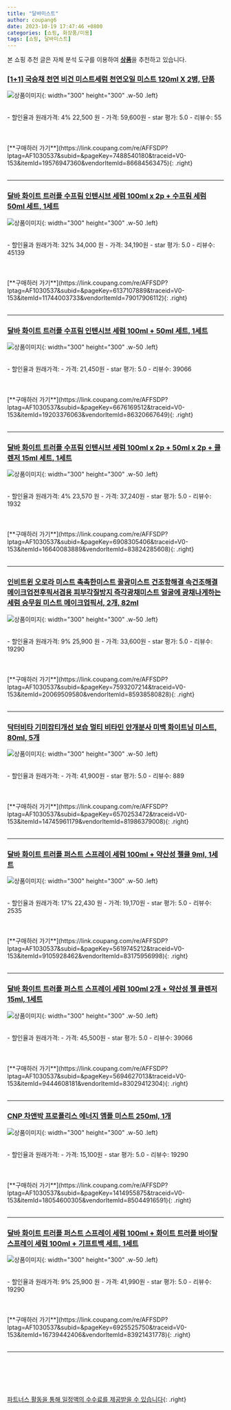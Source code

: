 ```yaml
---
title: "달바미스트"
author: coupang6
date: 2023-10-19 17:47:46 +0800
categories: [쇼핑, 화장품/미용]
tags: [쇼핑, 달바미스트]
---
```


본 쇼핑 추천 글은 자체 분석 도구를 이용하여 [**상품**](https://link.coupang.com/a/bao1ui)을 추천하고 있습니다.

### [[1+1] 국승채 천연 비건 미스트세럼 천연오일 미스트 120ml X 2병, 단품](https://link.coupang.com/re/AFFSDP?lptag=AF1030537&subid=&pageKey=7488540180&traceid=V0-153&itemId=19576947360&vendorItemId=86684563475)

![상품이미지](https://thumbnail6.coupangcdn.com/thumbnails/remote/230x230ex/image/vendor_inventory/c7fb/740980b587ce280299fb398ac1802e21284e73a14fea003b880058bf9e42.jpg){: width="300" height="300" .w-50 .left}


<br>
- 할인율과 원래가격: 4%  22,500   원
- 가격: 59,600원
- star 평가: 5.0
- 리뷰수: 55
<br>
<br>
<br>
<br>
[**구매하러 가기**](https://link.coupang.com/re/AFFSDP?lptag=AF1030537&subid=&pageKey=7488540180&traceid=V0-153&itemId=19576947360&vendorItemId=86684563475){: .right}
<br>
<br>

---

### [달바 화이트 트러플 수프림 인텐시브 세럼 100ml x 2p + 수프림 세럼 50ml 세트, 1세트](https://link.coupang.com/re/AFFSDP?lptag=AF1030537&subid=&pageKey=6137107889&traceid=V0-153&itemId=11744003733&vendorItemId=79017906112)

![상품이미지](https://thumbnail8.coupangcdn.com/thumbnails/remote/230x230ex/image/retail/images/3227794821051192-32e17947-66b1-4b84-a0f1-1c4dbbb1cb63.png){: width="300" height="300" .w-50 .left}


<br>
- 할인율과 원래가격: 32%  34,000   원
- 가격: 34,190원
- star 평가: 5.0
- 리뷰수: 45139
<br>
<br>
<br>
<br>
[**구매하러 가기**](https://link.coupang.com/re/AFFSDP?lptag=AF1030537&subid=&pageKey=6137107889&traceid=V0-153&itemId=11744003733&vendorItemId=79017906112){: .right}
<br>
<br>

---

### [달바 화이트 트러플 수프림 인텐시브 세럼 100ml + 50ml 세트, 1세트](https://link.coupang.com/re/AFFSDP?lptag=AF1030537&subid=&pageKey=6676169512&traceid=V0-153&itemId=19203376063&vendorItemId=86320667649)

![상품이미지](https://thumbnail8.coupangcdn.com/thumbnails/remote/230x230ex/image/retail/images/2023/06/19/18/8/5bb02ea8-4133-49e8-bcf3-a66a6e2ca867.jpg){: width="300" height="300" .w-50 .left}


<br>
- 할인율과 원래가격: 
- 가격: 21,450원
- star 평가: 5.0
- 리뷰수: 39066
<br>
<br>
<br>
<br>
[**구매하러 가기**](https://link.coupang.com/re/AFFSDP?lptag=AF1030537&subid=&pageKey=6676169512&traceid=V0-153&itemId=19203376063&vendorItemId=86320667649){: .right}
<br>
<br>

---

### [달바 화이트 트러플 수프림 인텐시브 세럼 100ml x 2p + 50ml x 2p + 클렌저 15ml 세트, 1세트](https://link.coupang.com/re/AFFSDP?lptag=AF1030537&subid=&pageKey=6908305406&traceid=V0-153&itemId=16640083889&vendorItemId=83824285608)

![상품이미지](https://thumbnail7.coupangcdn.com/thumbnails/remote/230x230ex/image/retail/images/2022/11/10/10/6/3a16a4e6-c585-4c75-ad0b-43f6b5f06e5f.jpg){: width="300" height="300" .w-50 .left}


<br>
- 할인율과 원래가격: 4%  23,570   원
- 가격: 37,240원
- star 평가: 5.0
- 리뷰수: 1932
<br>
<br>
<br>
<br>
[**구매하러 가기**](https://link.coupang.com/re/AFFSDP?lptag=AF1030537&subid=&pageKey=6908305406&traceid=V0-153&itemId=16640083889&vendorItemId=83824285608){: .right}
<br>
<br>

---

### [인비트윈 오로라 미스트 촉촉한미스트 꿀광미스트 건조함해결 속건조해결 메이크업전후픽서겸용 피부각질방지 즉각광채미스트 얼굴에 광채나게하는 세럼 승무원 미스트 메이크업픽서, 2개, 82ml](https://link.coupang.com/re/AFFSDP?lptag=AF1030537&subid=&pageKey=7593207214&traceid=V0-153&itemId=20069509580&vendorItemId=85938580828)

![상품이미지](https://thumbnail7.coupangcdn.com/thumbnails/remote/230x230ex/image/vendor_inventory/bca4/70daebdf7a3d75bb5a05cb3b1e6ab710f346fa22699d299604c266325b98.jpg){: width="300" height="300" .w-50 .left}


<br>
- 할인율과 원래가격: 9%  25,900   원
- 가격: 33,600원
- star 평가: 5.0
- 리뷰수: 19290
<br>
<br>
<br>
<br>
[**구매하러 가기**](https://link.coupang.com/re/AFFSDP?lptag=AF1030537&subid=&pageKey=7593207214&traceid=V0-153&itemId=20069509580&vendorItemId=85938580828){: .right}
<br>
<br>

---

### [닥터비타 기미잡티개선 보습 멀티 비타민 안개분사 미백 화이트닝 미스트, 80ml, 5개](https://link.coupang.com/re/AFFSDP?lptag=AF1030537&subid=&pageKey=6570253472&traceid=V0-153&itemId=14745961179&vendorItemId=81986379008)

![상품이미지](https://thumbnail8.coupangcdn.com/thumbnails/remote/230x230ex/image/vendor_inventory/df7c/53b811889fbad6ba96f21645f81978134a466b2a0a2ccf90ec00e6d0a97d.jpg){: width="300" height="300" .w-50 .left}


<br>
- 할인율과 원래가격: 
- 가격: 41,900원
- star 평가: 5.0
- 리뷰수: 889
<br>
<br>
<br>
<br>
[**구매하러 가기**](https://link.coupang.com/re/AFFSDP?lptag=AF1030537&subid=&pageKey=6570253472&traceid=V0-153&itemId=14745961179&vendorItemId=81986379008){: .right}
<br>
<br>

---

### [달바 화이트 트러플 퍼스트 스프레이 세럼 100ml + 약산성 젤클 9ml, 1세트](https://link.coupang.com/re/AFFSDP?lptag=AF1030537&subid=&pageKey=5619745212&traceid=V0-153&itemId=9105928462&vendorItemId=83175956998)

![상품이미지](https://thumbnail8.coupangcdn.com/thumbnails/remote/230x230ex/image/retail/images/2022/09/08/14/0/4d735d47-2ec8-491a-875c-b290f4cdc993.jpg){: width="300" height="300" .w-50 .left}


<br>
- 할인율과 원래가격: 17%  22,430   원
- 가격: 19,170원
- star 평가: 5.0
- 리뷰수: 2535
<br>
<br>
<br>
<br>
[**구매하러 가기**](https://link.coupang.com/re/AFFSDP?lptag=AF1030537&subid=&pageKey=5619745212&traceid=V0-153&itemId=9105928462&vendorItemId=83175956998){: .right}
<br>
<br>

---

### [달바 화이트 트러플 퍼스트 스프레이 세럼 100ml 2개 + 약산성 젤 클렌저 15ml, 1세트](https://link.coupang.com/re/AFFSDP?lptag=AF1030537&subid=&pageKey=5694627013&traceid=V0-153&itemId=9444608181&vendorItemId=83029412304)

![상품이미지](https://thumbnail7.coupangcdn.com/thumbnails/remote/230x230ex/image/retail/images/1699390685381832-8142943e-605f-4a1a-8b58-caf6971ec387.jpg){: width="300" height="300" .w-50 .left}


<br>
- 할인율과 원래가격: 
- 가격: 45,500원
- star 평가: 5.0
- 리뷰수: 39066
<br>
<br>
<br>
<br>
[**구매하러 가기**](https://link.coupang.com/re/AFFSDP?lptag=AF1030537&subid=&pageKey=5694627013&traceid=V0-153&itemId=9444608181&vendorItemId=83029412304){: .right}
<br>
<br>

---

### [CNP 차앤박 프로폴리스 에너지 앰플 미스트 250ml, 1개](https://link.coupang.com/re/AFFSDP?lptag=AF1030537&subid=&pageKey=1414955875&traceid=V0-153&itemId=18054600305&vendorItemId=85044916591)

![상품이미지](https://thumbnail6.coupangcdn.com/thumbnails/remote/230x230ex/image/vendor_inventory/55a1/e3d0fa2e084fd920f4cbe803a359f15248e1efbe45f0fb1c337dc7dc53d5.jpg){: width="300" height="300" .w-50 .left}


<br>
- 할인율과 원래가격: 
- 가격: 15,100원
- star 평가: 5.0
- 리뷰수: 19290
<br>
<br>
<br>
<br>
[**구매하러 가기**](https://link.coupang.com/re/AFFSDP?lptag=AF1030537&subid=&pageKey=1414955875&traceid=V0-153&itemId=18054600305&vendorItemId=85044916591){: .right}
<br>
<br>

---

### [달바 화이트 트러플 퍼스트 스프레이 세럼 100ml + 화이트 트러플 바이탈 스프레이 세럼 100ml + 기프트백 세트, 1세트](https://link.coupang.com/re/AFFSDP?lptag=AF1030537&subid=&pageKey=6925525750&traceid=V0-153&itemId=16739442406&vendorItemId=83921431778)

![상품이미지](https://thumbnail6.coupangcdn.com/thumbnails/remote/230x230ex/image/retail/images/585764410777466-5fcd2052-7374-4ed0-8cad-d9b06455d288.jpg){: width="300" height="300" .w-50 .left}


<br>
- 할인율과 원래가격: 9%  25,900   원
- 가격: 41,990원
- star 평가: 5.0
- 리뷰수: 19290
<br>
<br>
<br>
<br>
[**구매하러 가기**](https://link.coupang.com/re/AFFSDP?lptag=AF1030537&subid=&pageKey=6925525750&traceid=V0-153&itemId=16739442406&vendorItemId=83921431778){: .right}
<br>
<br>

---
<br><br><br><br><br> [파트너스 활동을 통해 일정액의 수수료를 제공받을 수 있습니다](https://link.coupang.com/a/bao1ui){: .right}